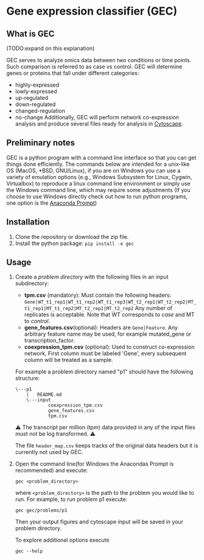 # Gene expression classifier (GEC)

## What is GEC
(TODO:expand on this explanation)

GEC serves to analyze omics data between two conditions or time points. Such comparison is referred to as case vs control. GEC will determine genes or proteins that fall under different categories:
- highly-expressed
- lowly-expressed
- up-regulated
- down-regulated
- changed-regulation
- no-change
Additionally, GEC will perform network co-expression analysis and produce several files ready for analysis in [Cytoscape](https://cytoscape.org/).

## Preliminary notes
GEC is a python program with a command line interface so that you can get things done efficiently. The commands below are intended for a unix-like OS (MacOS, *BSD, GNU/Linux), if you are on Windows you can use a variety of emulation options (e.g., Windows Subsystem for Linux, Cygwin, Virtualbox) to reproduce a linux command line environment or simply use the Windows command line, which may require some adjustments (If you choose to use Windows directly check out how to run python programs, one option is the [Anaconda Prompt](https://www.anaconda.com/distribution/))

## Installation
1. Clone the repository or download the zip file.
2. Install the python package: `pip install -e gec`

## Usage
1. Create a _problem directory_ with the following files in an input subdirectory:
    - __tpm.csv__ (mandatory): Must contain the following headers: `Gene|WT_t1_rep1|WT_t1_rep2|WT_t1_rep3|WT_t2_rep1|WT_t2_rep2|MT_t1_rep1|MT_t1_rep2|MT_t2_rep1|MT_t2_rep2` Any number of replicates is acceptable. Note that WT corresponds to _case_ and MT to _control_.
    - __gene_features.csv__(optional): Headers are `Gene|Feature`. Any arbitrary feature name may be used, for example  mutated_gene or transcription_factor.
    - __coexpression_tpm.csv__ (optional): Used to construct co-expression network, First column must be labeled 'Gene', every subsequent column will be treated as a sample.

    For example a problem directory named "p1" should have the following structure:
    ~~~
    \---p1
        |   README.md
        \---input
                coexpression_tpm.csv
                gene_features.csv
                tpm.csv
    ~~~

    :warning: The transcript per million (tpm) data provided in any of the input files must not be log transformed. :warning:

    The file `header_map.csv` keeps tracks of the original data headers but it is currently not used by GEC.

2. Open the command line(for Windows the Anacondas Prompt is recommended) and execute:
    ~~~
    gec <problem_directory>
    ~~~
    where `<problem_directory>` is the path to the problem you would like to run. For example, to run problem p1 execute:
    ~~~
    gec gec/problems/p1
    ~~~
    Then your output figures and cytoscape input will be saved in your problem directory.

    To explore additional options execute
    ~~~
    gec --help
    ~~~
